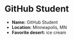 # GitHub Student

* **Name:** GitHub Student
* **Location:** Minneapolis, MN
* **Favorite desert:** ice cream
